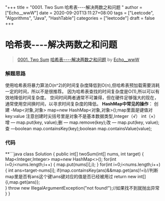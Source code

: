 "+++
title = "0001. Two Sum 哈希表----解决两数之和问题 "
author = ["Echo__wwW"]
date = 2020-09-20T13:11:27+08:00
tags = ["Leetcode", "Algorithms", "Java", "HashTable"]
categories = ["leetcode"]
draft = false
+++

# 哈希表----解决两数之和问题

> [0001. Two Sum](https://leetcode-cn.com/problems/two-sum/)
> [哈希表----解决两数之和问题](https://leetcode-cn.com/problems/two-sum/solution/ha-xi-biao-by-echo__www/) by [Echo__wwW](https://leetcode-cn.com/u/echo__www/)

### 解题思路
使用哈希表将暴力算法O(n^2)的时间复杂度降低到O(n),但哈希表预加载需要消耗一定的时间，所以不是很推荐。
因为哈希表查找的时间复杂度是O(1),所以可以有效地降低时间复杂度。
空间时间两者通常不可兼得，但在硬件足够强大的现在，通常使用空间换时间，以寻求时间复杂度的降低。
**HashMap中常见的操作**：
创建 -Map<对象,对象> map=new HashMap<对象,对象>();map里面是键值对key:value
注意创建时尖括号里是对象不是基本数据类型,Integer（√）  int（×）
增 — map.put(key, value);删 — map.remove(key);改 — map.put(key, value);
查 —boolean map.containsKey(key);boolean map.containsValue(value);
### 代码
**```java
class Solution {
    public int[] twoSum(int[] nums, int target) {
        Map<Integer,Integer> map=new HashMap<>();
        for(int i=0;i<nums.length;i++)
        {
            map.put(nums[i],i);
        }
        for(int i=0;i<nums.length;i++)
        {
            int ans=target-nums[i];
            if(map.containsKey(ans)&&map.get(ans)!=i)//判断map里是否有ans这个键\ans键对应的值是否已经被用过
                return new int[]{i,map.get(ans)};  
        }
        throw new IllegalArgumentException("not found!");//如果找不到就抛出异常
    }
}
```**